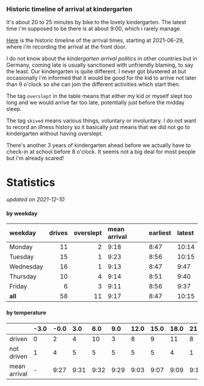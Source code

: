 ### Historic timeline of arrival at kindergarten

It's about 20 to 25 minutes by bike to the lovely kindergarten. 
The latest time i'm supposed to be there is at about 9:00, 
which i rarely manage. 

[Here](times.csv) is the historic timeline of the arrival times, starting
at 2021-06-29, where i'm recording the arrival at the front door.

I do not know about the *kindergarten arrival politics* in other
countries but in Germany, coming late is usually sanctioned 
with unfriendly blaming, to say the least. Our kindergarten is quite
different. I never got blustered at but occasionally i'm informed
that it would be good for the kid to arrive not later than 9 o'clock
so she can join the different activities which start then. 

The tag `overslept` in the table means that either my kid or myself
slept too long and we would arrive far too late, potentially just
before the midday sleep.

The tag `skived` means various things, voluntary or involuntary. I 
do not want to record an illness history so it basically just means
that we did not go to kindergarten without having overslept.

There's another 3 years of kindergarten ahead before we actually 
have to check-in at school before 8 o'clock. It seems not a big deal
for most people but i'm already scared!


# Statistics

*updated on 2021-12-10*

#### by weekday

| weekday   |   drives |   overslept | mean arrival   | earliest   | latest   |
|:----------|---------:|------------:|:---------------|:-----------|:---------|
| Monday    |       11 |           2 | 9:18           | 8:47       | 10:14    |
| Tuesday   |       15 |           1 | 9:23           | 8:56       | 10:15    |
| Wednesday |       16 |           1 | 9:13           | 8:47       | 9:47     |
| Thursday  |       10 |           4 | 9:14           | 8:51       | 9:40     |
| Friday    |        6 |           3 | 9:11           | 8:56       | 9:37     |
| **all**   |       58 |          11 | 9:17           | 8:47       | 10:15    |

#### by temperature

|              | -3.0   | -0.0   | 3.0   | 6.0   | 9.0   | 12.0   | 15.0   | 18.0   | 21.0   | 24.0   |
|:-------------|:-------|:-------|:------|:------|:------|:-------|:-------|:-------|:-------|:-------|
| driven       | 0      | 2      | 4     | 10    | 3     | 8      | 9      | 11     | 8      | 3      |
| not driven   | 1      | 4      | 5     | 5     | 5     | 5      | 5      | 4      | 1      | 1      |
| mean arrival | -      | 9:27   | 9:31  | 9:32  | 9:29  | 9:03   | 9:07   | 9:09   | 9:17   | 9:15   |

